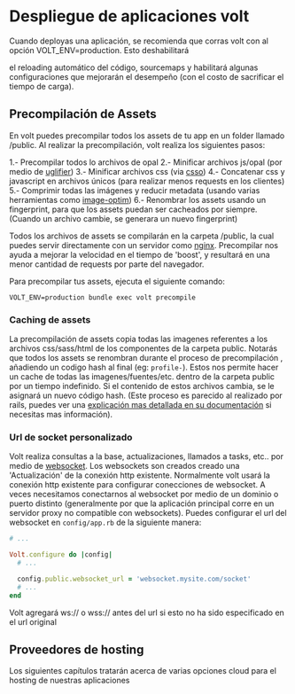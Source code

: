 # Despliegue de aplicaciones volt

Cuando deployas una aplicación, se recomienda que corras volt con al opción VOLT_ENV=production. Esto deshabilitará

el reloading automático del código, sourcemaps y habilitará algunas configuraciones que mejorarán el desempeño
(con el costo de sacrificar el tiempo de carga).

## Precompilación de Assets

En volt puedes precompilar todos los assets de tu app en un folder llamado /public. Al realizar la precompilación,
volt realiza los siguientes pasos:

1.- Precompilar todos lo archivos de opal
2.- Minificar archivos js/opal (por medio de [uglifier](https://github.com/mishoo/UglifyJS2))
3.- Minificar archivos css (via [csso](https://github.com/css/csso))
4.- Concatenar css y javascript en archivos únicos (para realizar menos requests en los clientes)
5.- Comprimir todas las imágenes y reducir metadata (usando varias herramientas como [image-optim](https://github.com/toy/image_optim))
6.- Renombrar los assets usando un fingerprint, para que los assets puedan ser cacheados por siempre.
(Cuando un archivo cambie, se generara un nuevo fingerprint)

Todos los archivos de assets se compilarán en la carpeta /public, la cual puedes servir directamente con
un servidor como [nginx](http://nginx/org/). Precompilar nos ayuda a mejorar la velocidad en el tiempo de 'boost', y
resultará en una menor cantidad de requests por parte del navegador.

Para precompilar tus assets, ejecuta el siguiente comando:

```VOLT_ENV=production bundle exec volt precompile```

### Caching de assets

La precompilación de assets copia todas las imagenes referentes a los archivos css/sass/html de los componentes
de la carpeta public. Notarás que todos los assets se renombran durante el proceso de precompilación , añadiendo
un codigo hash al final (eg: ```profile-```). Estos nos permite hacer un cache de todas las imagenes/fuentes/etc.
dentro de la carpeta public por un tiempo indefinido. Si el contenido de estos archivos cambia, se le asignará un
nuevo código hash. (Este proceso es parecido al realizado por rails, puedes ver una [explicación mas detallada en
su documentación](http://guides.rubyonrails.org/asset_pipeline.html) si necesitas mas información).

### Url de socket personalizado

Volt realiza consultas a la base, actualizaciones, llamados a tasks, etc.. por medio
de [websocket](https://en.wikipedia.org/wiki/WebSocket). Los websockets son creados creado una 'Actualización' de
la conexión http existente. Normalmente volt usará la conexión http existente para configurar conecciones de websocket.
A veces necesitamos conectarnos al websocket por medio de un dominio o puerto distinto (generalmente por que la aplicación
principal corre en un servidor proxy no compatible con websockets). Puedes configurar el url del websocket en
```config/app.rb``` de la siguiente manera:

```ruby
# ...

Volt.configure do |config|
  # ...

  config.public.websocket_url = 'websocket.mysite.com/socket'
  # ...
end
```

Volt agregará ws:// o wss:// antes del url si esto no ha sido especificado en el url original

## Proveedores de hosting

Los siguientes capítulos tratarán acerca de varias opciones cloud para el hosting de nuestras aplicaciones
